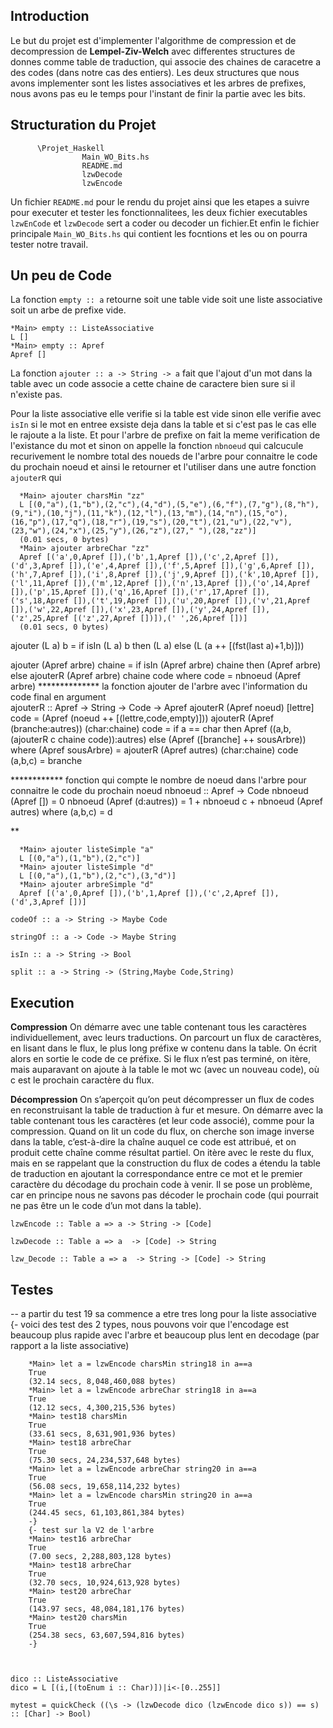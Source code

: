 ## Introduction

  Le but du projet est d'implementer l'algorithme de compression et de decompression de **Lempel-Ziv-Welch** avec differentes structures de donnes comme table de traduction, qui associe des chaines de caracetre a des codes (dans notre cas des entiers).
  Les deux structures que nous avons implementer sont les listes associatives et les arbres de prefixes, nous avons pas eu le temps pour l'instant de finir la partie avec les bits.

## Structuration du Projet

          \Projet_Haskell
                    Main_WO_Bits.hs
                    README.md
                    lzwDecode
                    lzwEncode
                    
  Un fichier `README.md` pour le rendu du projet ainsi que les etapes a suivre pour executer et tester les fonctionnalitees, les deux fichier executables `lzwEnCode` et `lzwDecode` sert a coder ou decoder un fichier.Et enfin le fichier principale `Main_WO_Bits.hs` qui contient les focntions et les ou on pourra tester notre travail.

## Un peu de Code

La fonction `empty :: a` retourne soit une table vide soit une liste associative soit un arbe de prefixe vide.

    *Main> empty :: ListeAssociative 
    L []
    *Main> empty :: Apref 
    Apref []

La fonction `ajouter :: a -> String -> a` fait que l'ajout d'un mot dans la table avec un code associe a cette chaine de caractere bien sure si il n'existe pas.

  Pour la liste associative elle verifie si la table est vide sinon elle verifie avec `isIn` si le mot en entree exsiste deja dans la table et si c'est pas le cas elle le rajoute a la liste.
  Et pour l'arbre de prefixe on fait la meme verification de l'existance du mot et sinon  on appelle la fonction `nbnoeud` qui calcucule recurivement le nombre total des noueds de l'arbre pour connaitre le code du prochain noeud et ainsi le retourner et l'utiliser dans une autre fonction `ajouterR` qui
  
      *Main> ajouter charsMin "zz"
      L [(0,"a"),(1,"b"),(2,"c"),(4,"d"),(5,"e"),(6,"f"),(7,"g"),(8,"h"),(9,"i"),(10,"j"),(11,"k"),(12,"l"),(13,"m"),(14,"n"),(15,"o"),(16,"p"),(17,"q"),(18,"r"),(19,"s"),(20,"t"),(21,"u"),(22,"v"),(23,"w"),(24,"x"),(25,"y"),(26,"z"),(27," "),(28,"zz")]
      (0.01 secs, 0 bytes)
      *Main> ajouter arbreChar "zz"
      Apref [('a',0,Apref []),('b',1,Apref []),('c',2,Apref []),('d',3,Apref []),('e',4,Apref []),('f',5,Apref []),('g',6,Apref []),('h',7,Apref []),('i',8,Apref []),('j',9,Apref []),('k',10,Apref []),('l',11,Apref []),('m',12,Apref []),('n',13,Apref []),('o',14,Apref []),('p',15,Apref []),('q',16,Apref []),('r',17,Apref []),('s',18,Apref []),('t',19,Apref []),('u',20,Apref []),('v',21,Apref []),('w',22,Apref []),('x',23,Apref []),('y',24,Apref []),('z',25,Apref [('z',27,Apref [])]),(' ',26,Apref [])]
      (0.01 secs, 0 bytes)

  
  ajouter (L a) b =  if isIn (L a) b then (L a) else (L (a ++ [(fst(last a)+1,b)]))
  
  ajouter (Apref arbre) chaine = 
      if isIn (Apref arbre) chaine 
        then (Apref arbre) 
        else ajouterR (Apref arbre) chaine code 
    where
      code = nbnoeud (Apref arbre)
************** la fonction ajouter de l'arbre avec l'information du code final en argument    
ajouterR :: Apref -> String -> Code -> Apref
ajouterR (Apref noeud) [lettre] code = (Apref (noeud ++ [(lettre,code,empty)]))
ajouterR (Apref (branche:autres)) (char:chaine) code = 
    if a == char 
        then Apref ((a,b,(ajouterR c chaine code)):autres) 
        else (Apref ([branche] ++ sousArbre))
  where
  (Apref sousArbre) = ajouterR (Apref autres) (char:chaine) code
  (a,b,c) = branche 
  
************ fonction qui compte le nombre de noeud dans l'arbre pour connaitre le code du prochain noeud
nbnoeud :: Apref -> Code 
nbnoeud (Apref []) = 0
nbnoeud (Apref (d:autres)) = 1 + nbnoeud c + nbnoeud (Apref autres)
    where
          (a,b,c) = d   
  
  **

      *Main> ajouter listeSimple "a"
      L [(0,"a"),(1,"b"),(2,"c")]
      *Main> ajouter listeSimple "d"
      L [(0,"a"),(1,"b"),(2,"c"),(3,"d")]
      *Main> ajouter arbreSimple "d"
      Apref [('a',0,Apref []),('b',1,Apref []),('c',2,Apref []),('d',3,Apref [])]

`codeOf :: a -> String -> Maybe Code`

`stringOf :: a -> Code -> Maybe String`

`isIn :: a -> String -> Bool`

`split :: a -> String -> (String,Maybe Code,String)` 

## Execution

**Compression**
  On démarre avec une table contenant tous les caractères individuellement, avec leurs traductions. On parcourt
un flux de caractères, en lisant dans le flux, le plus long préfixe w contenu dans la table. On écrit alors en
sortie le code de ce préfixe. Si le flux n’est pas terminé, on itère, mais auparavant on ajoute à la table le mot
wc (avec un nouveau code), où c est le prochain caractère du flux.

**Décompression**
  On s’aperçoit qu’on peut décompresser un flux de codes en reconstruisant la table de traduction à fur
et mesure. On démarre avec la table contenant tous les caractères (et leur code associé), comme pour la
compression.
  Quand on lit un code du flux, on cherche son image inverse dans la table, c’est-à-dire la chaîne auquel ce
code est attribué, et on produit cette chaîne comme résultat partiel. On itère avec le reste du flux, mais en se
rappelant que la construction du flux de codes a étendu la table de traduction en ajoutant la correspondance
entre ce mot et le premier caractère du décodage du prochain code à venir.
  Il se pose un problème, car en principe nous ne savons pas décoder le prochain code (qui pourrait ne pas être
un le code d’un mot dans la table).

    lzwEncode :: Table a => a -> String -> [Code]

    lzwDecode :: Table a => a  -> [Code] -> String

    lzw_Decode :: Table a => a  -> String -> [Code] -> String

## Testes

-- a partir du test 19 sa commence a etre tres long pour la liste associative
{- voici des test des 2 types, nous pouvons voir que l'encodage est beaucoup plus rapide avec l'arbre et beaucoup plus lent en decodage (par rapport a la liste associative)

        *Main> let a = lzwEncode charsMin string18 in a==a
        True
        (32.14 secs, 8,048,460,088 bytes)
        *Main> let a = lzwEncode arbreChar string18 in a==a
        True
        (12.12 secs, 4,300,215,536 bytes)
        *Main> test18 charsMin
        True
        (33.61 secs, 8,631,901,936 bytes)
        *Main> test18 arbreChar
        True    
        (75.30 secs, 24,234,537,648 bytes)
        *Main> let a = lzwEncode arbreChar string20 in a==a
        True
        (56.08 secs, 19,658,114,232 bytes)
        *Main> let a = lzwEncode charsMin string20 in a==a
        True
        (244.45 secs, 61,103,861,384 bytes)
        -}
        {- test sur la V2 de l'arbre
        *Main> test16 arbreChar
        True
        (7.00 secs, 2,288,803,128 bytes)
        *Main> test18 arbreChar
        True
        (32.70 secs, 10,924,613,928 bytes)
        *Main> test20 arbreChar
        True
        (143.97 secs, 48,084,181,176 bytes)
        *Main> test20 charsMin
        True
        (254.38 secs, 63,607,594,816 bytes)
        -}



    dico :: ListeAssociative
    dico = L [(i,[(toEnum i :: Char)])|i<-[0..255]]

    mytest = quickCheck ((\s -> (lzwDecode dico (lzwEncode dico s)) == s) :: [Char] -> Bool)
